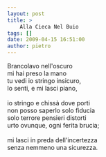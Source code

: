 ```yaml
---
layout: post
title: >
    Alla Cieca Nel Buio
tags: []
date: 2009-04-15 16:51:00
author: pietro
---
```

Brancolavo nell'oscuro<br/>mi hai preso la mano<br/>tu vedi io stringo insicuro,<br/>lo senti, e mi lasci piano,<br/><br/>io stringo e chissà dove porti<br/>non posso saperlo solo fiducia<br/>solo terrore pensieri distorti<br/>urto ovunque, ogni ferita brucia;<br/><br/>mi lasci in preda dell'incertezza<br/>senza nemmeno una sicurezza.
